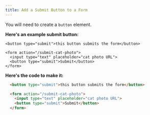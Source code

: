 ```yaml
---
title: Add a Submit Button to a Form
---
```

You will need to create a `button` element.

**Here's an example submit button:**
```
<button type="submit">this button submits the form</button>

<form action="/submit-cat-photo">
  <input type="text" placeholder="cat photo URL">
  <button type="submit">Submit</button>
</form>
```

**Here's the code to make it:**
```html
  <button type="submit">this button submits the form</button>

  <form action="/submit-cat-photo">
    <input type="text" placeholder="cat photo URL">
    <button type="submit">Submit</button>
  </form>
```
